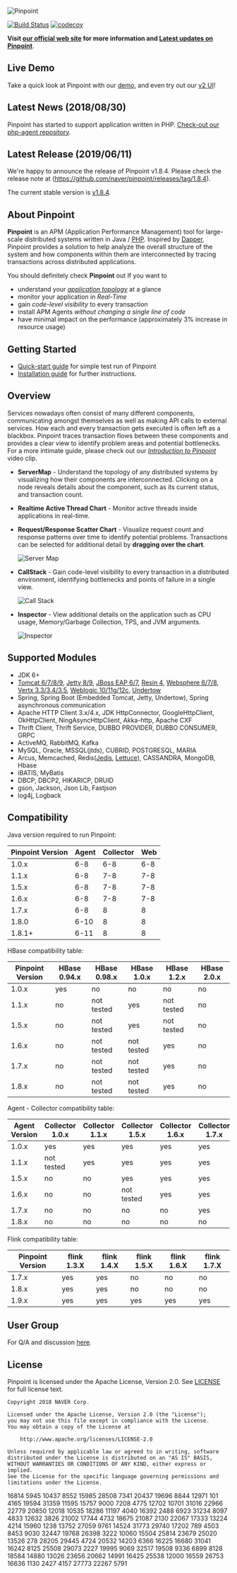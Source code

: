 

![Pinpoint](web/src/main/webapp/images/logo.png)

[![Build Status](https://travis-ci.org/naver/pinpoint.svg?branch=master)](https://travis-ci.org/naver/pinpoint)
[![codecov](https://codecov.io/gh/naver/pinpoint/branch/master/graph/badge.svg)](https://codecov.io/gh/naver/pinpoint)

**Visit [our official web site](http://naver.github.io/pinpoint/) for more information and [Latest updates on Pinpoint](https://naver.github.io/pinpoint/news.html)**.

## Live Demo

Take a quick look at Pinpoint with our [demo](http://125.209.240.10:10123), and even try out our [v2 UI](http://125.209.240.10:10123/v2)!

## Latest News (2018/08/30)

Pinpoint has started to support application written in PHP. [Check-out our php-agent repository](https://github.com/naver/pinpoint-c-agent).

## Latest Release (2019/06/11)

We're happy to announce the release of Pinpoint v1.8.4.
Please check the release note at (https://github.com/naver/pinpoint/releases/tag/1.8.4).

The current stable version is [v1.8.4](https://github.com/naver/pinpoint/releases/tag/1.8.4).

## About Pinpoint

**Pinpoint** is an APM (Application Performance Management) tool for large-scale distributed systems written in Java / [PHP](https://github.com/naver/pinpoint-c-agent).
Inspired by [Dapper](http://research.google.com/pubs/pub36356.html "Google Dapper"),
Pinpoint provides a solution to help analyze the overall structure of the system and how components within them are interconnected by tracing transactions across distributed applications.

You should definitely check **Pinpoint** out If you want to

* understand your *[application topology](https://naver.github.io/pinpoint/overview.html#overview)* at a glance
* monitor your application in *Real-Time*
* gain *code-level visibility* to every transaction
* install APM Agents *without changing a single line of code*
* have minimal impact on the performance (approximately 3% increase in resource usage)

## Getting Started
 * [Quick-start guide](https://naver.github.io/pinpoint/1.7.3/quickstart.html) for simple test run of Pinpoint
 * [Installation guide](https://naver.github.io/pinpoint/1.7.3/installation.html) for further instructions.
 
## Overview
Services nowadays often consist of many different components, communicating amongst themselves as well as making API calls to external services. How each and every transaction gets executed is often left as a blackbox. Pinpoint traces transaction flows between these components and provides a clear view to identify problem areas and potential bottlenecks.<br/>
For a more intimate guide, please check out our *[Introduction to Pinpoint](http://naver.github.io/pinpoint/#want-a-quick-tour)* video clip.

* **ServerMap** - Understand the topology of any distributed systems by visualizing how their components are interconnected. Clicking on a node reveals details about the component, such as its current status, and transaction count.
* **Realtime Active Thread Chart** - Monitor active threads inside applications in real-time.
* **Request/Response Scatter Chart** - Visualize request count and response patterns over time to identify potential problems. Transactions can be selected for additional detail by **dragging over the chart**.

  ![Server Map](doc/images/ss_server-map.png)

* **CallStack** - Gain code-level visibility to every transaction in a distributed environment, identifying bottlenecks and points of failure in a single view.

  ![Call Stack](doc/images/ss_call-stack.png)

* **Inspector** - View additional details on the application such as CPU usage, Memory/Garbage Collection, TPS, and JVM arguments.

  ![Inspector](doc/images/ss_inspector.png)

## Supported Modules
* JDK 6+
* [Tomcat 6/7/8/9](https://github.com/naver/pinpoint/tree/master/plugins/tomcat), [Jetty 8/9](https://github.com/naver/pinpoint/tree/master/plugins/jetty), [JBoss EAP 6/7](https://github.com/naver/pinpoint/tree/master/plugins/jboss), [Resin 4](https://github.com/naver/pinpoint/tree/master/plugins/resin), [Websphere 6/7/8](https://github.com/naver/pinpoint/tree/master/plugins/websphere), [Vertx 3.3/3.4/3.5](https://github.com/naver/pinpoint/tree/master/plugins/vertx), [Weblogic 10/11g/12c](https://github.com/naver/pinpoint/tree/master/plugins/weblogic), [Undertow](https://github.com/naver/pinpoint/tree/master/plugins/undertow)
* Spring, Spring Boot (Embedded Tomcat, Jetty, Undertow), Spring asynchronous communication
* Apache HTTP Client 3.x/4.x, JDK HttpConnector, GoogleHttpClient, OkHttpClient, NingAsyncHttpClient, Akka-http, Apache CXF
* Thrift Client, Thrift Service, DUBBO PROVIDER, DUBBO CONSUMER, GRPC
* ActiveMQ, RabbitMQ, Kafka
* MySQL, Oracle, MSSQL(jtds), CUBRID, POSTGRESQL, MARIA
* Arcus, Memcached, Redis([Jedis](https://github.com/naver/pinpoint/blob/master/plugins/redis), [Lettuce](https://github.com/naver/pinpoint/tree/master/plugins/redis-lettuce)), CASSANDRA, MongoDB, Hbase
* iBATIS, MyBatis
* DBCP, DBCP2, HIKARICP, DRUID
* gson, Jackson, Json Lib, Fastjson
* log4j, Logback

## Compatibility

Java version required to run Pinpoint:

Pinpoint Version | Agent | Collector | Web
---------------- | ----- | --------- | ---
1.0.x | 6-8 | 6-8 | 6-8
1.1.x | 6-8 | 7-8 | 7-8
1.5.x | 6-8 | 7-8 | 7-8
1.6.x | 6-8 | 7-8 | 7-8
1.7.x | 6-8 | 8 | 8
1.8.0 | 6-10 | 8 | 8 
1.8.1+ | 6-11 | 8 | 8 

HBase compatibility table:

Pinpoint Version | HBase 0.94.x | HBase 0.98.x | HBase 1.0.x | HBase 1.2.x | HBase 2.0.x
---------------- | ------------ | ------------ | ----------- | ----------- | -----------
1.0.x | yes | no | no | no | no
1.1.x | no | not tested | yes | not tested | no
1.5.x | no | not tested | yes | not tested | no
1.6.x | no | not tested | not tested | yes | no
1.7.x | no | not tested | not tested | yes | no
1.8.x | no | not tested | not tested | yes | no

Agent - Collector compatibility table:

Agent Version | Collector 1.0.x | Collector 1.1.x | Collector 1.5.x | Collector 1.6.x | Collector 1.7.x | Collector 1.8.x
------------- | --------------- | --------------- | --------------- | --------------- | --------------- | ---------------
1.0.x | yes | yes | yes | yes | yes | yes
1.1.x | not tested | yes | yes | yes | yes | yes
1.5.x | no | no | yes | yes | yes | yes
1.6.x | no | no | not tested | yes | yes | yes
1.7.x | no | no | no | no | yes | yes
1.8.x | no | no | no | no | no | yes

Flink compatibility table:

Pinpoint Version | flink 1.3.X | flink 1.4.X | flink 1.5.X | flink 1.6.X | flink 1.7.X
---------------- | ----------- | ----------- | ----------- | ----------- | ----------- 
1.7.x | yes | yes | no | no | no |
1.8.x | yes | yes | no | no | no |
1.9.x | yes | yes | yes | yes | yes |

## User Group
For Q/A and discussion [here](https://groups.google.com/forum/#!forum/pinpoint_user).

## License
Pinpoint is licensed under the Apache License, Version 2.0.
See [LICENSE](LICENSE) for full license text.

```
Copyright 2018 NAVER Corp.

Licensed under the Apache License, Version 2.0 (the "License");
you may not use this file except in compliance with the License.
You may obtain a copy of the License at

    http://www.apache.org/licenses/LICENSE-2.0

Unless required by applicable law or agreed to in writing, software
distributed under the License is distributed on an "AS IS" BASIS,
WITHOUT WARRANTIES OR CONDITIONS OF ANY KIND, either express or implied.
See the License for the specific language governing permissions and
limitations under the License.
```

16814
5945
10437
8552
15985
28508
7341
20437
19696
8844
12971
101
4165
19594
31359
11595
15757
9000
7208
4775
12702
10701
31016
22966
22779
20850
12018
10535
18286
11197
4040
16392
2488
6923
31234
8097
4833
12632
3826
21002
17744
4732
18675
21087
2130
22067
17333
13224
4214
15960
1238
13752
27059
9761
14524
31773
29740
17202
789
4503
8453
9030
32447
19768
26398
3222
10060
15504
25814
23679
25020
13526
278
28205
29445
4724
20532
14203
6366
16225
16680
31041
16242
8125
25508
29073
2227
19995
9069
32517
19508
9336
6899
8128
18584
14880
13026
23656
20662
14991
16425
25538
12000
16559
26753
16636
1130
2427
4157
27773
22267
5791
